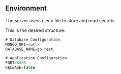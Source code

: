 ## Environment

The server uses a .env file to store and read secrets.

This is the desired structure:

```js
# Database Configuration
MONGO_URI=<url>
DATABASE_NAME=go-rest

# Application Configuration
PORT=8080
RELEASE=false
```
